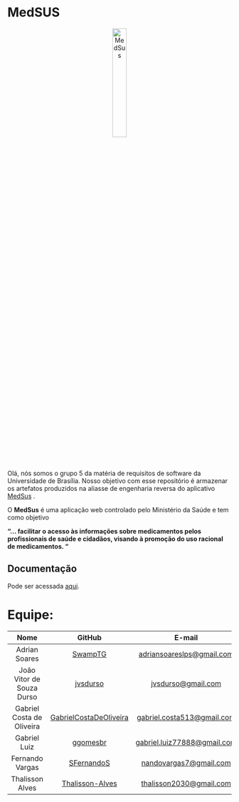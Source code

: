# MedSUS
 <p align="center">
  <img src="scr/assets/logo_medsus.png" alt="MedSus" width="25%"/>
</p> 


Olá, nós somos o grupo 5 da matéria de requisitos de software da Universidade de Brasília. Nosso objetivo com esse repositório é armazenar os artefatos produzidos na aliasse de engenharia reversa do aplicativo [MedSus](https://www.gov.br/pt-br/apps/medsus) .

O **MedSus** é uma aplicação web controlado pelo Ministério da Saúde e tem como objetivo

__“... facilitar o acesso às informações sobre medicamentos pelos profissionais de saúde e cidadãos, visando à promoção do uso racional de medicamentos. “__ 



## Documentação
Pode ser acessada [aqui](https://requisitos-de-software.github.io/2021.2-MedSUS/).

# Equipe:
| Nome            | GitHub      | E-mail       | 
|:-----------------:|:-------------:|:-------------:|
| Adrian Soares  | [SwampTG](https://github.com/SwampTG) | adriansoareslps@gmail.com  |
| João Vitor de Souza Durso   | [jvsdurso](https://github.com/jvsdurso) | jvsdurso@gmail.com |
| Gabriel Costa de Oliveira   | [GabrielCostaDeOliveira](https://github.com/GabrielCostaDeOliveira) | gabriel.costa513@gmail.com | 
| Gabriel Luiz   | [ggomesbr](https://github.com/ggomesbr) | gabriel.luiz77888@gmail.com | 
| Fernando Vargas   | [SFernandoS](https://github.com/SFernandoS) | nandovargas7@gmail.com | 
| Thalisson Alves | [Thalisson-Alves](https://github.com/Thalisson-Alves) | thalisson2030@gmail.com | 
